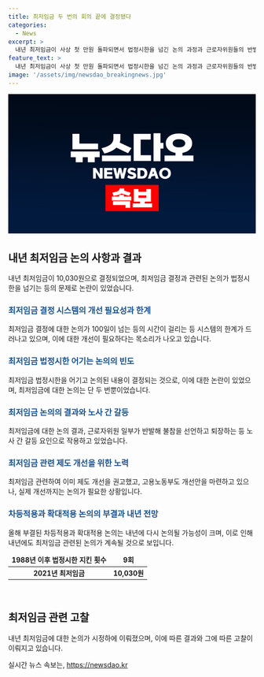 ```yaml
---
title: 최저임금 두 번의 회의 끝에 결정됐다
categories:
  - News
excerpt: >
  내년 최저임금이 사상 첫 만원 돌파되면서 법정시한을 넘긴 논의 과정과 근로자위원들의 반발에 대한 이야기다. 올해 최저임금 논의에서도 제도 개선이 필요하다는 목소리가 나왔는데, 고용노동부와 노사 양측의 대립으로 실제 개선에는 여전히 많은 어려움이 남아있다. 최저임금 문제는 국회의 결정이 필요하기 때문에 내년에도 비슷한 상황이 반복될 가능성이 높다는 내용이다.
feature_text: >
  내년 최저임금이 사상 첫 만원 돌파되면서 법정시한을 넘긴 논의 과정과 근로자위원들의 반발에 대한 이야기다. 올해 최저임금 논의에서도 제도 개선이 필요하다는 목소리가 나왔는데, 고용노동부와 노사 양측의 대립으로 실제 개선에는 여전히 많은 어려움이 남아있다. 최저임금 문제는 국회의 결정이 필요하기 때문에 내년에도 비슷한 상황이 반복될 가능성이 높다는 내용이다.
image: '/assets/img/newsdao_breakingnews.jpg'
---
```


<p><img src="/assets/img/newsdao_breakingnews.jpg" alt="implanttips 속보" /></p>

<h2 data-ke-size="size26">내년 최저임금 논의 사항과 결과</h2>

<p data-ke-size="size16">내년 최저임금이 10,030원으로 결정되었으며, 최저임금 결정과 관련된 논의가 법정시한을 넘기는 등의 문제로 논란이 있었습니다.</p>

<h3><b><span style="color: #1a5490;">최저임금 결정 시스템의 개선 필요성과 한계</span></b></h3>

<p data-ke-size="size16">최저임금 결정에 대한 논의가 100일이 넘는 등의 시간이 걸리는 등 시스템의 한계가 드러나고 있으며, 이에 대한 개선이 필요하다는 목소리가 나오고 있습니다.</p>

<h3><b><span style="color: #1a5490;">최저임금 법정시한 어기는 논의의 빈도</span></b></h3>

<p data-ke-size="size16">최저임금 법정시한을 어기고 논의된 내용이 결정되는 것으로, 이에 대한 논란이 있었으며, 최저임금에 대한 논의는 단 두 번뿐이었습니다.</p>

<h3><b><span style="color: #1a5490;">최저임금 논의의 결과와 노사 간 갈등</span></b></h3>

<p data-ke-size="size16">최저임금에 대한 논의 결과, 근로자위원 일부가 반발해 불참을 선언하고 퇴장하는 등 노사 간 갈등 요인으로 작용하고 있었습니다.</p>

<h3><b><span style="color: #1a5490;">최저임금 관련 제도 개선을 위한 노력</span></b></h3>

<p data-ke-size="size16">최저임금 관련하여 이미 제도 개선을 권고했고, 고용노동부도 개선안을 마련하고 있으나, 실제 개선까지는 논의가 필요한 상황입니다.</p>

<h3><b><span style="color: #1a5490;">차등적용과 확대적용 논의의 부결과 내년 전망</span></b></h3>

<p data-ke-size="size16">올해 부결된 차등적용과 확대적용 논의는 내년에 다시 논의될 가능성이 크며, 이로 인해 내년에도 최저임금 관련된 논의가 계속될 것으로 보입니다.</p>

<table>
    <thead>
        <tr>
            <td style="text-align: center; height: 17px;"><b>1988년 이후 법정시한 지킨 횟수</b></td>
            <td style="text-align: center; height: 17px;"><b>9회</b></td>
        </tr>
    </thead>
    <tbody>
        <tr>
            <td style="text-align: center; height: 17px;"><b>2021년 최저임금</b></td>
            <td style="text-align: center; height: 17px;"><b>10,030원</b></td>
        </tr>
    </tbody>
</table>

<p data-ke-size="size16">&nbsp;</p>

<h2 data-ke-size="size26">최저임금 관련 고찰</h2>

<p data-ke-size="size16">내년 최저임금에 대한 논의가 시정하에 이뤄졌으며, 이에 따른 결과와 그에 따른 고찰이 이뤄지고 있습니다.</p>
실시간 뉴스 속보는, <a href="https://newsdao.kr" rel="dofollow">https://newsdao.kr</a>


